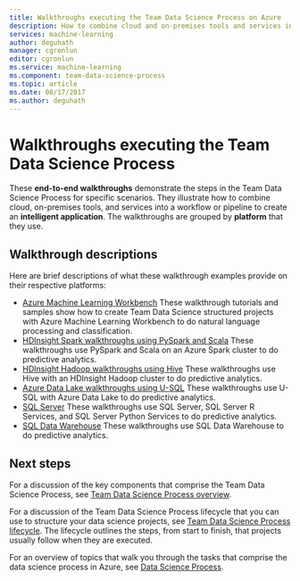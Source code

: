 ```yaml
---
title: Walkthroughs executing the Team Data Science Process on Azure  | Microsoft Docs
description: How to combine cloud and on-premises tools and services into a workflow or pipeline to create an intelligent application.
services: machine-learning
author: deguhath
manager: cgronlun
editor: cgronlun
ms.service: machine-learning
ms.component: team-data-science-process
ms.topic: article
ms.date: 08/17/2017
ms.author: deguhath
---
```

# Walkthroughs executing the Team Data Science Process

These **end-to-end walkthroughs** demonstrate the steps in the Team Data Science Process for specific scenarios. They illustrate how to combine cloud, on-premises tools, and services into a workflow or pipeline to create an **intelligent application**. The walkthroughs are grouped by **platform** that they use.


## Walkthrough descriptions

Here are brief descriptions of what these walkthrough examples provide on their respective platforms:


- [Azure Machine Learning Workbench](walkthroughs-aml-with-tdsp.md) These walkthrough tutorials and samples show how to create Team Data Science structured projects with Azure Machine Learning Workbench to do natural language processing and classification.
- [HDInsight Spark walkthroughs using PySpark and Scala](walkthroughs-spark.md) These walkthroughs use PySpark and Scala on an Azure Spark cluster to do predictive analytics.
- [HDInsight Hadoop walkthroughs using Hive](walkthroughs-hdinsight-hadoop.md) These walkthroughs use Hive with an HDInsight Hadoop cluster to do predictive analytics.
- [Azure Data Lake walkthroughs using U-SQL](walkthroughs-azure-data-lake.md) These walkthroughs use U-SQL with Azure Data Lake to do predictive analytics.
- [SQL Server](walkthroughs-sql-server.md) These walkthroughs use SQL Server, SQL Server R Services, and SQL Server Python Services to do predictive analytics.
- [SQL Data Warehouse](walkthroughs-sql-data-warehouse.md) These walkthroughs use SQL Data Warehouse to do predictive analytics. 



## Next steps

For a discussion of the key components that comprise the Team Data Science Process, see [Team Data Science Process overview](overview.md).

For a discussion of the Team Data Science Process lifecycle that you can use to structure your data science projects, see [Team Data Science Process lifecycle](lifecycle.md). The lifecycle outlines the steps, from start to finish, that projects usually follow when they are executed. 

For an overview of topics that walk you through the tasks that comprise the data science process in Azure, see [Data Science Process](https://aka.ms/datascienceprocess). 

